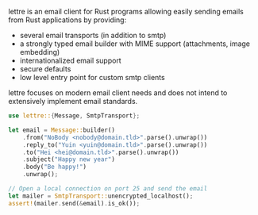 lettre is an email client for Rust programs allowing easily sending emails from Rust
applications by providing:

* several email transports (in addition to smtp)
* a strongly typed email builder with MIME support (attachments, image embedding)
* internationalized email support
* secure defaults
* low level entry point for custom smtp clients

lettre focuses on modern email client needs and does not intend to extensively implement
email standards.

```rust
use lettre::{Message, SmtpTransport};

let email = Message::builder()
    .from("NoBody <nobody@domain.tld>".parse().unwrap())
    .reply_to("Yuin <yuin@domain.tld>".parse().unwrap())
    .to("Hei <hei@domain.tld>".parse().unwrap())
    .subject("Happy new year")
    .body("Be happy!")
    .unwrap();

// Open a local connection on port 25 and send the email
let mailer = SmtpTransport::unencrypted_localhost();
assert!(mailer.send(&email).is_ok());
```
